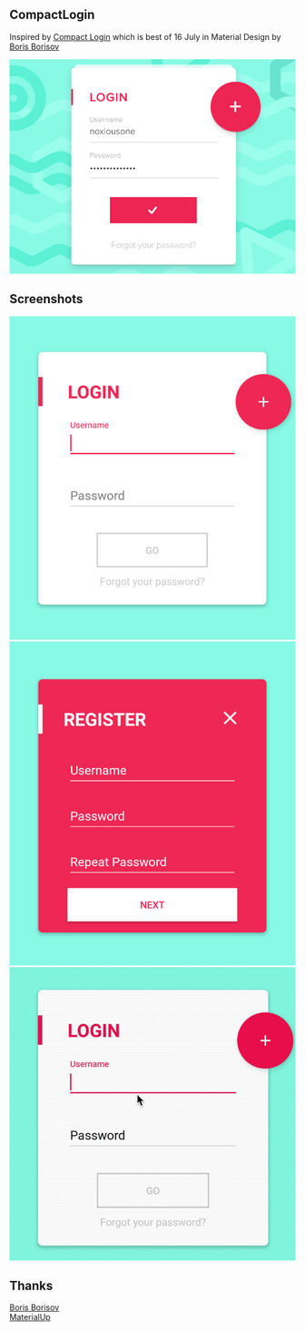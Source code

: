 ## CompactLogin
Inspired by [Compact Login](https://www.uplabs.com/posts/compact-login) which is best of 16 July in Material Design by [Boris Borisov](https://www.uplabs.com/noxiousone)

![](./screenshots/compactlogin_original.gif)

## Screenshots
![](./screenshots/login.png) ![](./screenshots/register.png)
![](./screenshots/compactlogin.gif)

## Thanks
[Boris Borisov](https://www.uplabs.com/noxiousone)  
[MaterialUp](https://www.uplabs.com/material)
